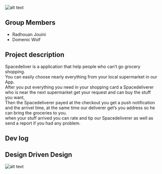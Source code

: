 ![alt text](https://i.ibb.co/NNxzbwY/spaceicon.png)


## Group Members
* Radhouan Jouini
* Domenic Wolf

## Project description

Spacedeliver is a application that help people who can’t go grocery shopping.  
You can easily choose nearly everything from your local supermarket in our App.  
After you put everything you need in your shopping card a  Spacedeliverer who is near the next supermarket get your request and can buy the stuff you want,  
Then the Spacedeliverer payed at the checkout you get a push notification and the arrivel time, at the same time our deliverer get’s you address so he can bring the groceries to you.  
when your stuff arrived you can rate and tip our Spacedeliverer as well as send a report if you had any problem.  

## Dev log

## Design Driven Design

![alt text](https://i.ibb.co/YBTYW7C/Domainmodell.png)
